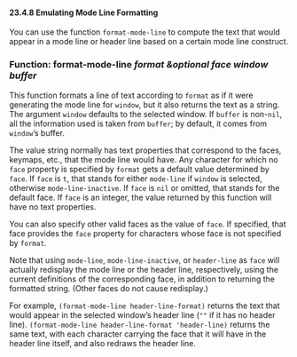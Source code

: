 

#### 23.4.8 Emulating Mode Line Formatting

You can use the function `format-mode-line` to compute the text that would appear in a mode line or header line based on a certain mode line construct.

### Function: **format-mode-line** *format \&optional face window buffer*

This function formats a line of text according to `format` as if it were generating the mode line for `window`, but it also returns the text as a string. The argument `window` defaults to the selected window. If `buffer` is non-`nil`, all the information used is taken from `buffer`; by default, it comes from `window`’s buffer.

The value string normally has text properties that correspond to the faces, keymaps, etc., that the mode line would have. Any character for which no `face` property is specified by `format` gets a default value determined by `face`. If `face` is `t`, that stands for either `mode-line` if `window` is selected, otherwise `mode-line-inactive`. If `face` is `nil` or omitted, that stands for the default face. If `face` is an integer, the value returned by this function will have no text properties.

You can also specify other valid faces as the value of `face`. If specified, that face provides the `face` property for characters whose face is not specified by `format`.

Note that using `mode-line`, `mode-line-inactive`, or `header-line` as `face` will actually redisplay the mode line or the header line, respectively, using the current definitions of the corresponding face, in addition to returning the formatted string. (Other faces do not cause redisplay.)

For example, `(format-mode-line header-line-format)` returns the text that would appear in the selected window’s header line (`""` if it has no header line). `(format-mode-line header-line-format 'header-line)` returns the same text, with each character carrying the face that it will have in the header line itself, and also redraws the header line.
